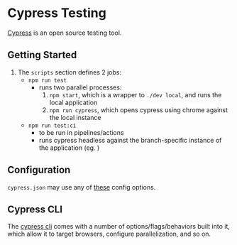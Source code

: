 # Cypress Testing

[Cypress](https://www.cypress.io/features) is an open source testing tool.

## Getting Started

1. The `scripts` section defines 2 jobs:
    - `npm run test`
      - runs two parallel processes:
        1. `npm start`, which is a wrapper to `./dev local`, and runs the local application
        1. `npm run cypress`, which opens cypress using chrome against the local instance
    - `npm run test:ci`
      - to be run in pipelines/actions
      - runs cypress headless against the branch-specific instance of the application (eg. )

## Configuration

`cypress.json` may use any of [these](https://docs.cypress.io/guides/references/configuration#Global) config options.

## Cypress CLI

The [cypress cli](https://docs.cypress.io/guides/guides/command-line) comes with a number of options/flags/behaviors built into it, which allow it to target browsers, configure parallelization, and so on.

